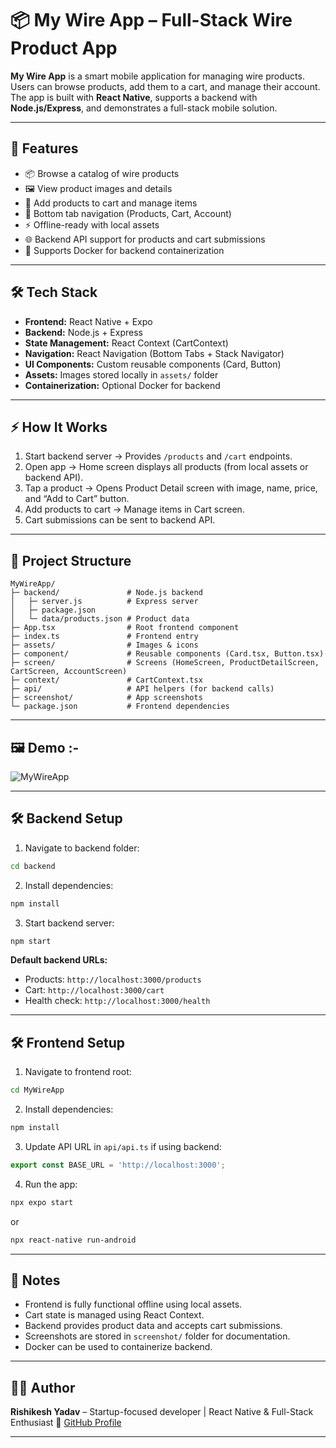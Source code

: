 # 📦 My Wire App – Full-Stack Wire Product App
**My Wire App** is a smart mobile application for managing wire products. Users can browse products, add them to a cart, and manage their account. The app is built with **React Native**, supports a backend with **Node.js/Express**, and demonstrates a full-stack mobile solution.


---

## 🚀 Features

* 📦 Browse a catalog of wire products
* 🖼 View product images and details
* 🛒 Add products to cart and manage items
* 📱 Bottom tab navigation (Products, Cart, Account)
* ⚡ Offline-ready with local assets
* 🌐 Backend API support for products and cart submissions
* 🐳 Supports Docker for backend containerization

---

## 🛠 Tech Stack

* **Frontend:** React Native + Expo
* **Backend:** Node.js + Express
* **State Management:** React Context (CartContext)
* **Navigation:** React Navigation (Bottom Tabs + Stack Navigator)
* **UI Components:** Custom reusable components (Card, Button)
* **Assets:** Images stored locally in `assets/` folder
* **Containerization:** Optional Docker for backend

---

## ⚡ How It Works

1. Start backend server → Provides `/products` and `/cart` endpoints.
2. Open app → Home screen displays all products (from local assets or backend API).
3. Tap a product → Opens Product Detail screen with image, name, price, and “Add to Cart” button.
4. Add products to cart → Manage items in Cart screen.
5. Cart submissions can be sent to backend API.

---

## 📂 Project Structure

```
MyWireApp/
├─ backend/               # Node.js backend
│   ├─ server.js          # Express server
│   ├─ package.json
│   └─ data/products.json # Product data
├─ App.tsx                # Root frontend component
├─ index.ts               # Frontend entry
├─ assets/                # Images & icons
├─ component/             # Reusable components (Card.tsx, Button.tsx)
├─ screen/                # Screens (HomeScreen, ProductDetailScreen, CartScreen, AccountScreen)
├─ context/               # CartContext.tsx
├─ api/                   # API helpers (for backend calls)
├─ screenshot/            # App screenshots
└─ package.json           # Frontend dependencies
```

---

## 🖼 Demo :- 

![MyWireApp](https://github.com/user-attachments/assets/dd4db05c-ea58-49cf-85d7-c6662e6ac00d)



---

## 🛠 Backend Setup

1. Navigate to backend folder:

```bash
cd backend
```

2. Install dependencies:

```bash
npm install
```

3. Start backend server:

```bash
npm start
```

**Default backend URLs:**

* Products: `http://localhost:3000/products`
* Cart: `http://localhost:3000/cart`
* Health check: `http://localhost:3000/health`

---

## 🛠 Frontend Setup

1. Navigate to frontend root:

```bash
cd MyWireApp
```

2. Install dependencies:

```bash
npm install
```

3. Update API URL in `api/api.ts` if using backend:

```ts
export const BASE_URL = 'http://localhost:3000';
```

4. Run the app:

```bash
npx expo start
```

or

```bash
npx react-native run-android
```

---

## 📌 Notes

* Frontend is fully functional offline using local assets.
* Cart state is managed using React Context.
* Backend provides product data and accepts cart submissions.
* Screenshots are stored in `screenshot/` folder for documentation.
* Docker can be used to containerize backend.

---

## 👨‍💻 Author

**Rishikesh Yadav** – Startup-focused developer | React Native & Full-Stack Enthusiast
🔗 [GitHub Profile](https://github.com/your-github-link)

---
